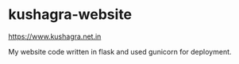 # kushagra-website
https://www.kushagra.net.in

My website code written in flask and used gunicorn for deployment.
